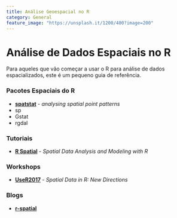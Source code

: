 ```yaml
---
title: Análise Geoespacial no R
category: General
feature_image: "https://unsplash.it/1200/400?image=200"
---
```


# Análise de Dados Espaciais no R

Para aqueles que vão começar a usar o R para análise de dados espacializados, este é um pequeno guia de referência.

### Pacotes Espaciais do R
- **[spatstat](http://spatstat.org)** - *analysing spatial point patterns*
- sp
- Gstat
- rgdal

### Tutoriais
- **[R Spatial](http://rspatial.org)** - *Spatial Data Analysis and Modeling with R*

### Workshops
- **[UseR2017](https://edzer.github.io/UseR2017)** - *Spatial Data in R: New Directions*

### Blogs
- **[r-spatial](http://r-spatial.org)**
